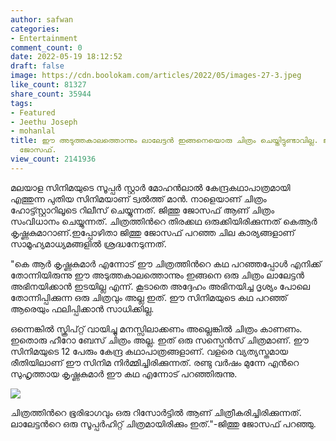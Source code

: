 ```yaml
---
author: safwan
categories:
- Entertainment
comment_count: 0
date: 2022-05-19 18:12:52
draft: false
image: https://cdn.boolokam.com/articles/2022/05/images-27-3.jpeg
like_count: 81327
share_count: 35944
tags:
- Featured
- Jeethu Joseph
- mohanlal
title: ഈ അടുത്തകാലത്തൊന്നും ലാലേട്ടൻ ഇങ്ങനെയൊരു ചിത്രം ചെയ്തിട്ടുണ്ടാവില്ല. ജീത്തു
  ജോസഫ്.
view_count: 2141936
---
```


മലയാള സിനിമയുടെ സൂപ്പർ സ്റ്റാർ മോഹൻലാൽ കേന്ദ്രകഥാപാത്രമായി എത്തുന്ന പുതിയ സിനിമയാണ് ട്വൽത്ത് മാൻ. നാളെയാണ് ചിത്രം ഹോട്ട്സ്റ്റാറിലൂടെ റിലീസ് ചെയ്യുന്നത്. ജിത്തു ജോസഫ് ആണ് ചിത്രം സംവിധാനം ചെയ്യുന്നത്. ചിത്രത്തിൻറെ തിരക്കഥ ഒരുക്കിയിരിക്കുന്നത് കെആർ കൃഷ്ണകുമാറാണ്.ഇപ്പോഴിതാ ജിത്തു ജോസഫ് പറഞ്ഞ ചില കാര്യങ്ങളാണ് സാമൂഹ്യമാധ്യമങ്ങളിൽ ശ്രദ്ധനേടുന്നത്.

  
"കെ ആർ കൃഷ്ണകുമാർ എന്നോട് ഈ ചിത്രത്തിൻറെ കഥ പറഞ്ഞപ്പോൾ എനിക്ക് തോന്നിയിരുന്നു ഈ അടുത്തകാലത്തൊന്നും ഇങ്ങനെ ഒരു ചിത്രം ലാലേട്ടൻ അഭിനയിക്കാൻ ഇടയില്ല എന്ന്. കൂടാതെ അദ്ദേഹം അഭിനയിച്ച ദൃശ്യം പോലെ തോന്നിപ്പിക്കുന്ന ഒരു ചിത്രവും അല്ല ഇത്. ഈ സിനിമയുടെ കഥ പറഞ്ഞ് ആരെയും ഫലിപ്പിക്കാൻ സാധിക്കില്ല.

ഒന്നെങ്കിൽ സ്ക്രിപ്റ്റ് വായിച്ചു മനസ്സിലാക്കണം അല്ലെങ്കിൽ ചിത്രം കാണണം. ഇതൊരു ഹീറോ ബേസ് ചിത്രം അല്ല. ഇത് ഒരു സസ്പെൻസ് ചിത്രമാണ്. ഈ സിനിമയുടെ 12 പേരും കേന്ദ്ര കഥാപാത്രങ്ങളാണ്. വളരെ വ്യത്യസ്തമായ രീതിയിലാണ് ഈ സിനിമ നിർമ്മിച്ചിരിക്കുന്നത്. രണ്ടു വർഷം മുന്നേ എൻറെ സുഹൃത്തായ കൃഷ്ണകുമാർ ഈ കഥ എന്നോട് പറഞ്ഞിരുന്നു.

![](https://cdn.boolokam.com/articles/2022/05/images-27-3.jpeg)

ചിത്രത്തിൻറെ ഭൂരിഭാഗവും ഒരു റിസോർട്ടിൽ ആണ് ചിത്രീകരിച്ചിരിക്കുന്നത്. ലാലേട്ടൻറെ ഒരു സൂപ്പർഹിറ്റ് ചിത്രമായിരിക്കും ഇത്."-ജിത്തു ജോസഫ് പറഞ്ഞു.